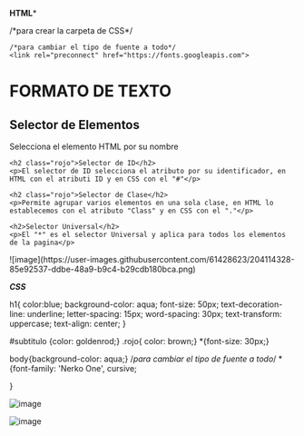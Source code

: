 ******HTML*******
<!DOCTYPE html>
<html lang="en">
<head>
    <meta charset="UTF-8">
    <meta http-equiv="X-UA-Compatible" content="IE=edge">
    <meta name="viewport" content="width=device-width, initial-scale=1.0">
    <title>Document</title>
    /*para crear la carpeta de CSS*/
    <link rel="stylesheet" href="css/estilos.css">
    
    /*para cambiar el tipo de fuente a todo*/
    <link rel="preconnect" href="https://fonts.googleapis.com">
<link rel="preconnect" href="https://fonts.gstatic.com" crossorigin>
<link href="https://fonts.googleapis.com/css2?family=Nerko+One&display=swap" rel="stylesheet">

</head>
<body>
    <h1>FORMATO DE TEXTO</h1>
    <h2 id = subtitulo class="rojo"> Selector de Elementos </h2>
    <p>Selecciona el elemento HTML por su nombre</p>

    <h2 class="rojo">Selector de ID</h2>
    <p>El selector de ID selecciona el atributo por su identificador, en HTML con el atributi ID y en CSS con el "#"</p>

    <h2 class="rojo">Selector de Clase</h2>
    <p>Permite agrupar varios elementos en una sola clase, en HTML lo establecemos con el atributo "Class" y en CSS con el "."</p>

    <h2>Selector Universal</h2>
    <p>El "*" es el selector Universal y aplica para todos los elementos de la pagina</p>
</body>
</html>
![image](https://user-images.githubusercontent.com/61428623/204114328-85e92537-ddbe-48a9-b9c4-b29cdb180bca.png)

*****CSS*****

h1{
    color:blue;
    background-color: aqua;
    font-size: 50px;
    text-decoration-line: underline;
    letter-spacing: 15px;
    word-spacing: 30px;
    text-transform: uppercase;
    text-align: center;
}

#subtitulo {color: goldenrod;}
.rojo{ color: brown;}
*{font-size: 30px;}

body{background-color: aqua;}
/*para cambiar el tipo de fuente a todo*/
*{font-family: 'Nerko One', cursive;

}

![image](https://user-images.githubusercontent.com/61428623/204114335-c49b0a03-f783-42fe-a1c4-ab7788d337b0.png)


![image](https://user-images.githubusercontent.com/61428623/204114343-a605efd5-ac7c-4cef-b564-f21a9b6a5aa4.png)


